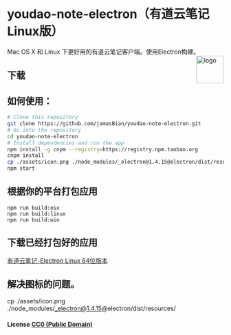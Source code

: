 # youdao-note-electron（有道云笔记Linux版）

Mac OS X 和 Linux 下更好用的有道云笔记客户端。使用Electron构建。<img src="assets/icon.png" alt="logo" height="64" align="right" />

## 下载


## 如何使用：

```bash
# Clone this repository
git clone https://github.com/jamasBian/youdao-note-electron.git
# Go into the repository
cd youdao-note-electron
# Install dependencies and run the app
npm install -g cnpm --registry=https://registry.npm.taobao.org
cnpm install 
cp ./assets/icon.png ./node_modules/_electron@1.4.15@electron/dist/resources/
npm start
```

## 根据你的平台打包应用

``` shell
npm run build:osx
npm run build:linux
npm run build:win
```

## 下载已经打包好的应用
[有道云笔记-Electron Linux 64位版本](https://github.com/jamasBian/youdao-note-electron/releases/download/1.0.0/Youdao-Note-Electron-linux-x64.zip)

## 解决图标的问题。
cp ./assets/icon.png ./node_modules/_electron@1.4.15@electron/dist/resources/
#### License [CC0 (Public Domain)](LICENSE.md)
